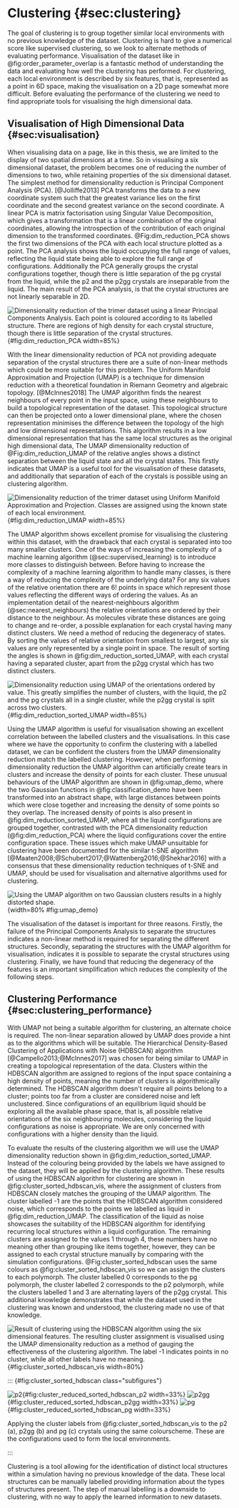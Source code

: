 # Clustering {#sec:clustering}

The goal of clustering
is to group together similar local environments
with no previous knowledge of the dataset.
Clustering is hard to give a numerical score like supervised clustering,
so we look to alternate methods of evaluating performance.
Visualisation of the dataset like in @fig:order_parameter_overlap
is a fantastic method of understanding the data
and evaluating how well the clustering has performed.
For clustering, each local environment is described by six features,
that is, represented as a point in 6D space,
making the visualisation on a 2D page somewhat more difficult.
Before evaluating the performance of the clustering
we need to find appropriate tools for visualising
the high dimensional data.

## Visualisation of High Dimensional Data {#sec:visualisation}

When visualising data on a page, like in this thesis,
we are limited to the display of two spatial dimensions at a time.
So in visualising a six dimensional dataset,
the problem becomes one of reducing the number of dimensions to two,
while retaining properties of the six dimensional dataset.
The simplest method for dimensionality reduction
is Principal Component Analysis (PCA). [@Jolliffe2013]
PCA transforms the data to a new coordinate system
such that the greatest variance lies on the first coordinate
and the second greatest variance on the second coordinate.
A linear PCA is matrix factorisation using Singular Value Decomposition,
which gives a transformation that is a linear combination
of the original coordinates,
allowing the introspection of the contribution of
each original dimension to the transformed coordinates.
@Fig:dim_reduction_PCA shows the first two dimensions of the PCA
with each local structure plotted as a point.
The PCA analysis shows the liquid occupying the full range of values,
reflecting the liquid state being able to explore the full range of configurations.
Additionally the PCA generally groups the crystal configurations together,
though there is little separation of the pg crystal from the liquid,
while the p2 and the p2gg crystals are inseparable from the liquid.
The main result of the PCA analysis,
is that the crystal structures are not linearly separable in 2D.

![Dimensionality reduction of the trimer dataset using a linear Principal Components
Analysis. Each point is coloured according to its labelled structure. There are regions
of high density for each crystal structure, though there is little separation of the
crystal structures.
](../Projects/MLCrystals/figures/dim_reduction_PCA.svg){#fig:dim_reduction_PCA width=85%}

With the linear dimensionality reduction of PCA
not providing adequate separation of the crystal structures
there are a suite of non-linear methods
which could be more suitable for this problem.
The Uniform Manifold Approximation and Projection (UMAP)
is a technique for dimension reduction
with a theoretical foundation in Riemann Geometry and algebraic topology. [@McInnes2018]
The UMAP algorithm finds the nearest neighbours of every point in the input space,
using these neighbours to build a topological representation of the dataset.
This topological structure can then be projected onto a lower dimensional plane,
where the chosen representation minimises the difference between
the topology of the high and low dimensional representations.
This algorithm results in a low dimensional representation
that has the same local structures as the original high dimensional data,
The UMAP dimensionality reduction of @Fig:dim_reduction_UMAP of the relative angles
shows a distinct separation between the liquid state and all the crystal states.
This firstly indicates that UMAP is
a useful tool for the visualisation of these datasets,
and additionally that separation of each of the crystals
is possible using an clustering algorithm.

![Dimensionality reduction of the trimer dataset using Uniform Manifold Approximation
and Projection. Classes are assigned using the known state of each local environment.
](../Projects/MLCrystals/figures/dim_reduction_UMAP.svg){#fig:dim_reduction_UMAP width=85%}

The UMAP algorithm shows excellent promise for
visualising the clustering within this dataset,
with the drawback that each crystal is separated
into too many smaller clusters.
One of the ways of increasing the complexity of a machine learning algorithm (@sec:supervised_learning)
is to introduce more classes to distinguish between.
Before having to increase the complexity
of a machine learning algorithm to handle many classes,
is there a way of reducing the complexity
of the underlying data?
For any six values of the relative orientation
there are $6!$ points in space which represent those values
reflecting the different ways of ordering the values.
As an implementation detail of the nearest-neighbours algorithm (@sec:nearest_neighbours)
the relative orientations are ordered by their distance to the neighbour.
As molecules vibrate these distances are going to change and re-order,
a possible explanation for each crystal having many distinct clusters.
We need a method of reducing the degeneracy of states.
By sorting the values of relative orientation from smallest to largest,
any six values are only represented by a single point in space.
The result of sorting the angles is shown in @fig:dim_reduction_sorted_UMAP,
with each crystal having a separated cluster,
apart from the p2gg crystal which has two distinct clusters.

![Dimensionality reduction using UMAP of the orientations ordered by value.
This greatly simplifies the number of clusters,
with the liquid, the p2 and the pg crystals all in a single cluster,
while the p2gg crystal is split across two clusters.
](../Projects/MLCrystals/figures/dim_reduction_sorted_UMAP.svg){#fig:dim_reduction_sorted_UMAP width=85%}

Using the UMAP algorithm is useful for visualisation
showing an excellent correlation between the labelled clusters
and the visualisations.
In this case where we have the opportunity
to confirm the clustering with a labelled dataset,
we can be confident the clusters from the UMAP dimensionality reduction
match the labelled clustering.
However, when performing dimensionality reduction
the UMAP algorithm can artificially create tears in clusters
and increase the density of points for each cluster.
These unusual behaviours of the UMAP algorithm are shown in @fig:umap_demo,
where the two Gaussian functions in @fig:classification_demo
have been transformed into an abstract shape,
with large distances between points which were close together
and increasing the density of some points so they overlap.
The increased density of points is also present in @fig:dim_reduction_sorted_UMAP,
where all the liquid configurations are grouped together,
contrasted with the PCA dimensionality reduction (@fig:dim_reduction_PCA)
where the liquid configurations cover the entire configuration space.
These issues which make UMAP unsuitable for clustering
have been documented for the similar t-SNE algorithm
[@Maaten2008;@Schubert2017;@Wattenberg2016;@Shekhar2016]
with a consensus that these dimensionality reduction techniques of t-SNE and UMAP,
should be used for visualisation and alternative algorithms used for clustering.

![Using the UMAP algorithm on two Gaussian clusters
results in a highly distorted shape.
](../Projects/MLCrystals/figures/umap_demo.svg){width=80% #fig:umap_demo}

The visualisation of the dataset is important for three reasons.
Firstly, the failure of the Principal Components Analysis
to separate the structures indicates a non-linear method
is required for separating the different structures.
Secondly, separating the structures with the UMAP algorithm for visualisation,
indicates it is possible to separate the crystal structures using clustering.
Finally, we have found that reducing the degeneracy of the features
is an important simplification
which reduces the complexity of the following steps.

## Clustering Performance {#sec:clustering_performance}

With UMAP not being a suitable algorithm for clustering,
an alternate choice is required.
The non-linear separation allowed by UMAP
does provide a hint as to the algorithms which will be suitable.
The Hierarchical Density-Based Clustering of Applications with Noise (HDBSCAN) algorithm [@Campello2013;@McInnes2017]
was chosen for being similar to UMAP in creating a
topological representation of the data.
Clusters within the HDBSCAN algorithm are assigned to regions
of the input space containing a high density of points,
meaning the number of clusters is algorithmically determined.
The HDBSCAN algorithm doesn't require all points belong to a cluster;
points too far from a cluster are considered noise and left unclustered.
Since configurations of an equilibrium liquid
should be exploring all the available phase space,
that is, all possible relative orientations of the six neighbouring molecules,
considering the liquid configurations as noise is appropriate.
We are only concerned with configurations
with a higher density than the liquid.

To evaluate the results of the clustering algorithm
we will use the UMAP dimensionality reduction
shown in @fig:dim_reduction_sorted_UMAP.
Instead of the colouring being provided by
the labels we have assigned to the dataset,
they will be applied by the clustering algorithm.
These results of using the HDBSCAN algorithm for clustering
are shown in @fig:cluster_sorted_hdbscan_vis,
where the assignment of clusters from HDBSCAN
closely matches the grouping of the UMAP algorithm.
The cluster labelled -1 are the points that
the HDBSCAN algorithm considered noise,
which corresponds to the points we labelled as liquid
in @fig:dim_reduction_UMAP.
The classification of the liquid as noise
showcases the suitability of the HDBSCAN algorithm
for identifying recurring local structures within a liquid configuration.
The remaining clusters are assigned to the values 1 through 4,
these numbers have no meaning other than grouping like items together,
however, they can be assigned to each crystal structure manually
by comparing with the simulation configurations.
@Fig:cluster_sorted_hdbscan uses the same colours as @fig:cluster_sorted_hdbscan_vis
so we can assign the clusters to each polymorph.
The cluster labelled 0 corresponds to the pg polymorph,
the cluster labelled 2 corresponds to the p2 polymorph,
while the clusters labelled 1 and 3
are alternating layers of the p2gg crystal.
This additional knowledge demonstrates that
while the dataset used in the clustering
was known and understood,
the clustering made no use of that knowledge.

![Result of clustering using the HDBSCAN algorithm
using the six dimensional features.
The resulting cluster assignment is visualised using
the UMAP dimensionality reduction as a method of gauging
the effectiveness of the clustering algorithm.
The label -1 indicates points in no cluster,
while all other labels have no meaning.
](../Projects/MLCrystals/figures/cluster_sorted_hdbscan_vis.svg){#fig:cluster_sorted_hdbscan_vis width=80%}

::: {#fig:cluster_sorted_hdbscan class="subfigures"}

![p2](../Projects/MLCrystals/figures/cluster_sorted_hdbscan_p2.svg){#fig:cluster_reduced_sorted_hdbscan_p2 width=33%}
![p2gg](../Projects/MLCrystals/figures/cluster_sorted_hdbscan_p2gg.svg){#fig:cluster_reduced_sorted_hdbscan_p2gg width=33%}
![pg](../Projects/MLCrystals/figures/cluster_sorted_hdbscan_pg.svg){#fig:cluster_reduced_sorted_hdbscan_pg width=33%}

Applying the cluster labels from @fig:cluster_sorted_hdbscan_vis
to the p2 (a), p2gg (b) and pg (c) crystals using the same colourscheme.
These are the configurations used to form the local environments.

:::

Clustering is a tool allowing for the identification of
distinct local structures within a simulation
having no previous knowledge of the data.
These local structures can be manually labelled
providing information about the types of structures present.
The step of manual labelling is a downside to clustering,
with no way to apply the learned information to new datasets.
